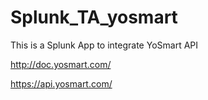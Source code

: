 # Splunk_TA_yosmart
This is a Splunk App to integrate YoSmart API

http://doc.yosmart.com/

https://api.yosmart.com/


